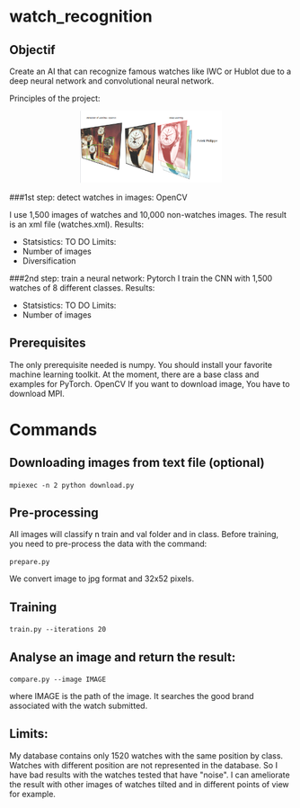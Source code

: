 # watch_recognition 

## Objectif

Create an AI that can recognize famous watches like IWC or Hublot due to a deep neural network and convolutional neural network.

Principles of the project:

<p align="center">
  <img src="https://raw.githubusercontent.com/mbergdoll/watch_recognition/master/Capture.PNG" width="50%"/>
</p>

###1st step: detect watches in images: OpenCV

I use 1,500 images of watches and 10,000 non-watches images.
The result is an xml file (watches.xml).
Results:
  - Statsistics: TO DO
Limits:
  - Number of images
  - Diversification

###2nd step: train a neural network: Pytorch
I train the CNN with 1,500 watches of 8 different classes.
Results:
  - Statsistics: TO DO
Limits:
  - Number of images

## Prerequisites

The only prerequisite needed is numpy. You should install your favorite machine learning toolkit. 
At the moment, there are a base class and examples for PyTorch.
OpenCV
If you want to download image, You have to download MPI.

# Commands
## Downloading images from text file (optional)

``` mpiexec -n 2 python download.py ```

## Pre-processing

All images will classify n train and val folder and in class.
Before training, you need to pre-process the data with the command:

``` prepare.py ```

We convert image to jpg format and 32x52 pixels.

## Training

``` train.py --iterations 20 ```

## Analyse an image and return the result:

``` compare.py --image IMAGE ```

where IMAGE is the path of the image. It searches the good brand associated with the watch submitted.

## Limits:

My database contains only 1520 watches with the same position by class. Watches with different position are not represented in the database. So I have bad results with the watches tested that have "noise". I can ameliorate the result with other images of watches tilted and in different points of view for example.

